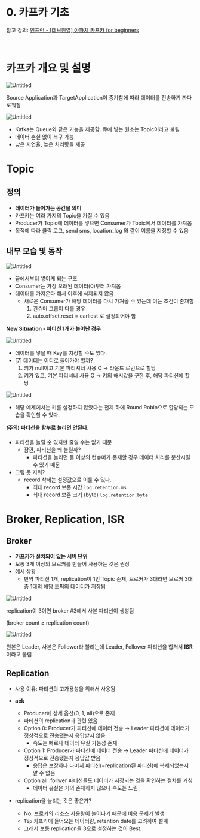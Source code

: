 # 0. 카프카 기초

참고 강의: [인프런 - [데브원영] 아파치 카프카 for beginners](https://www.inflearn.com/course/%EC%95%84%ED%8C%8C%EC%B9%98-%EC%B9%B4%ED%94%84%EC%B9%B4-%EC%9E%85%EB%AC%B8/dashboard)

<br>

# 카프카 개요 및 설명

![Untitled](https://s3-us-west-2.amazonaws.com/secure.notion-static.com/156a3ada-709e-4dbe-84b4-90ec94334a73/Untitled.png)

Source Application과 TargetApplication이 증가함에 따라 데이터를 전송하기 까다로워짐

![Untitled](https://s3-us-west-2.amazonaws.com/secure.notion-static.com/0414fe3e-b5a0-463e-9c28-f3024305b8c4/Untitled.png)

- Kafka는 Queue와 같은 기능을 제공함. 큐에 넣는 원소는 Topic이라고 불림
- 데이터 손실 없이 복구 가능
- 낮은 지연율, 높은 처리량을 제공

# Topic

## 정의

- **데이터가 들어가는 공간을 의미**
- 카프카는 여러 가지의 Topic을 가질 수 있음
- Producer가 Topic에 데이터를 넣으면 Consumer가 Topic에서 데이터를 가져옴
- 목적에 따라 클릭 로그, send sms, location_log 와 같이 이름을 지정할 수 있음

## 내부 모습 및 동작

![Untitled](https://s3-us-west-2.amazonaws.com/secure.notion-static.com/fd045b4d-3a40-4b23-9d75-2f4930128116/Untitled.png)

- 끝에서부터 쌓이게 되는 구조
- Consumer는 가장 오래된 데이터(0)부터 가져옴
- 데이터를 가져온다 해서 이후에 삭제되지 않음
    - 새로운 Consumer가 해당 데이터를 다시 가져올 수 있는데 이는 조건이 존재함
        1. 컨슈머 그룹이 다를 경우
        2. auto.offset.reset = earliest 로 설정되어야 함
    

**New Situation - 파티션 1개가 늘어난 경우**

![Untitled](https://s3-us-west-2.amazonaws.com/secure.notion-static.com/63d3957d-26f3-4af6-a5cf-898ddd809eff/Untitled.png)

- 데이터를 넣을 때 Key를 지정할 수도 있다.
- [7] 데이터는 어디로 들어가야 할까?
    1. 키가 null이고 기본 파티셔너 사용 O → 라운드 로빈으로 할당
    2. 키가 있고, 기본 파티셔너 사용 O → 키의 해시값을 구한 후, 해당 파티션에 할당

![Untitled](https://s3-us-west-2.amazonaws.com/secure.notion-static.com/70a56e4a-c31a-47d0-bd38-6e7ae71e3e48/Untitled.png)

- 해당 예제에서는 키를 설정하지 않았다는 전제 하에 Round Robin으로 할당되는 모습을 확인할 수 있다.

**❗️주의) 파티션을 함부로 늘리면 안된다.**

- 파티션을 늘릴 순 있지만 줄일 수는 없기 때문
    - 잠깐, 파티션을 왜 늘릴까?
        - 파티션을 늘리면 둘 이상의 컨슈머가 존재할 경우 데이터 처리를 분산시킬 수 있기 때문
- 그럼 못 지워?
    - record 삭제는 설정값으로 이룰 수 있다.
        - 최대 record 보존 시간 `log.retention.ms`
        - 최대 record 보존 크기 (byte) `log.retention.byte`

# Broker, Replication, ISR

## Broker

- **카프카가 설치되어 있는 서버 단위**
- 보통 3개 이상의 브로커를 만들어 사용하는 것은 권장
- 예시 상황
    - 만약 파티션 1개, replication이 1인 Topic 존재, 브로커가 3대라면 브로커 3대 중 1대의 해당 토픽의 데이터가 저장됨

![Untitled](https://s3-us-west-2.amazonaws.com/secure.notion-static.com/027bbc16-2b90-4c97-9f0c-57867004fa14/Untitled.png)

replication이 3이면 broker #3에서 사본 파티션이 생성됨

(broker count ≥ replication count)

![Untitled](https://s3-us-west-2.amazonaws.com/secure.notion-static.com/8be9ff6c-354a-4e95-885e-58cdab65402b/Untitled.png)

원본은 Leader, 사본은 Follower라 불리는데 Leader, Follower 파티션을 합쳐서 **ISR**이라고 불림

## Replication

- 사용 이유: 파티션의 고가용성을 위해서 사용됨
- **ack**
    - Producer에 상세 옵션(0, 1, all)으로 존재
    - 파티션의 replication과 관련 있음
    - Option 0: Producer가 파티션에 데이터 전송 → Leader 파티션에 데이터가 정상적으로 전송됐는지 응답받지 않음
        - 속도는 빠르나 데이터 유실 가능성 존재
    - Option 1: Producer가 파티션에 데이터 전송 → Leader 파티션에 데이터가 정상적으로 전송됐는지 응답값 받음
        - 응답은 보장하나 나머지 파티션(=replication된 파티션)에 복제되었는지 알 수 없음
    - Option all: follwer 파티션들도 데이터가 저장되는 것을 확인하는 절차를 거침
        - 데이터 유실은 거의 존재하지 않으나 속도는 느림
        
- replication을 늘리는 것은 좋은가?
    - No. 브로커의 리소스 사용량이 늘어나기 때문에 비용 문제가 발생
    - `Tip` 카프카에 들어오는 데이터량, retention date를 고려하여 설계
    - 그래서 보통 replication을 3으로 설정하는 것이 Best.